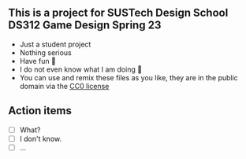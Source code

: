 ## This is a project for SUSTech Design School DS312 Game Design Spring 23

* Just a student project
* Nothing serious
* Have fun 🎉
* I do not even know what I am doing 🥹
* You can use and remix these files as you like, they are in the public domain via the [CC0 license](https://creativecommons.org/publicdomain/zero/1.0/)

## Action items

* [ ] What?
* [ ] I don't know. 
* [ ] …
